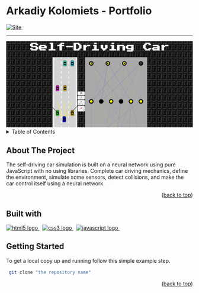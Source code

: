 <a name="readme-top"></a>

# Arkadiy Kolomiets - Portfolio

<a href="https://ar1kol.github.io/self-driving_car/" target="_blank">
<img src="https://img.shields.io/badge/Self%20Driving%20Car-282C34" alt="Site" margin="100px" height="35" />
</a>
&nbsp;
<hr>
<img src="main-screen.png" alt="self-driving car page screen">

<details>
  <summary>Table of Contents</summary>
  <ol>
    <li><a href="#about-the-project">About The Project<a></li>
    <li><a href="#built-with">Built with</a></li>
    <li><a href="#getting-started">Getting Started</a></li>
  </ol>
</details>


## About The Project

The self-driving car simulation is built on a neural network using pure JavaScript with no using libraries. Complete car driving mechanics, define the environment, simulate some sensors, detect collisions, and make the car control itself using a neural network.

<p align="right">(<a href="#readme-top">back to top</a>)</p>

## Built with

<a href="https://html.spec.whatwg.org/multipage/" target="_blank" rel="noreferrer"> <img src="https://img.shields.io/badge/HTML5-E34F26?style=for-the-badge&logo=html5&logoColor=white" alt="html5 logo"/> </a>&nbsp;
<a href="https://www.w3schools.com/css/" target="_blank" rel="noreferrer"> <img src="https://img.shields.io/badge/css-1572B6?style=for-the-badge&logo=css3&logoColor=white" alt="css3 logo"/> </a>&nbsp;
<a href="https://www.javascript.com/" target="_blank" rel="noreferrer"> <img src="https://img.shields.io/badge/javascript-F7DF1E?style=for-the-badge&logo=javascript&logoColor=white" alt="javascript logo"/> </a>&nbsp;

## Getting Started

To get a local copy up and running follow this simple example step.
   ```sh
    git clone "the repository name"
   ```

<p align="right">(<a href="#readme-top">back to top</a>)</p>
